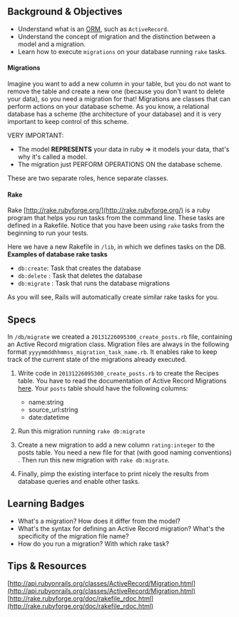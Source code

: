 ## Background & Objectives

- Understand what is an [ORM](http://en.wikipedia.org/wiki/Object-relational_mapping), such as `ActiveRecord`.
- Understand the concept of migration and the distinction between a model and a migration.
- Learn how to execute `migrations` on your database running `rake` tasks.

#### Migrations
Imagine you want to add a new column in your table, but you do not want to remove the table and create a new one (because you don't want to delete your data), so you need a migration for that! Migrations are classes that can perform actions on your database scheme. As you know, a relational database has a scheme (the architecture of your database) and it is very important to keep control of this scheme.

VERY IMPORTANT:

- The model **REPRESENTS** your data in ruby => it models your data, that's why it's called a model.
- The migration just PERFORM OPERATIONS ON the database scheme.

These are two separate roles, hence separate classes.

#### Rake
Rake [http://rake.rubyforge.org/](http://rake.rubyforge.org/) is a ruby program that helps you run tasks from the command line. These tasks are defined in a Rakefile. Notice that you have been using `rake` tasks from the beginning to run your tests.

Here we have a new Rakefile in `/lib`, in which we defines tasks on the DB. **Examples of database rake tasks**

* `db:create`: Task that creates the database
* `db:delete` : Task that deletes the database
* `db:migrate` : Task that runs the database migrations

As you will see, Rails will automatically create similar rake tasks for you.

## Specs

In `/db/migrate` we created a `20131226095300_create_posts.rb` file, containing an Active Record migration class. Migration files are always in the following format `yyyymmddhhmmss_migration_task_name.rb`. It enables rake to keep track of the current state of the migrations already executed.

1. Write code in `20131226095300_create_posts.rb` to create the Recipes table. You have to read the documentation of Active Record Migrations [here](http://api.rubyonrails.org/classes/ActiveRecord/Migration.html). Your `posts` table should have the following columns:

	* name:string
	* source_url:string
	* date:datetime

2. Run this migration running `rake db:migrate`

3. Create a new migration to add a new column `rating:integer` to the posts table. You need a new file for that (with good naming conventions) . Then run this new migration with `rake db:migrate`.

4. Finally, pimp the existing interface to print nicely the results from database queries and enable other tasks.

## Learning Badges

- What's a migration? How does it differ from the model?
- What's the syntax for defining an Active Record migration? What's the specificity of the migration file name?
- How do you run a migration? With which rake task?

## Tips & Resources
[http://api.rubyonrails.org/classes/ActiveRecord/Migration.html](http://api.rubyonrails.org/classes/ActiveRecord/Migration.html)
[http://rake.rubyforge.org/doc/rakefile_rdoc.html](http://rake.rubyforge.org/doc/rakefile_rdoc.html)
